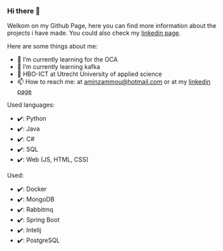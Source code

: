 ### Hi there 👋
Welkom on my Github Page, here you can find more information about the projects i have made. You could also check my [linkedin page](https://www.linkedin.com/in/amin-zammou-a99a41135/).



Here are some things about me:

- 🔭 I’m currently learning for the OCA
- 🌱 I’m currently learning kafka
- 🏫 HBO-ICT at Utrecht University of applied science
- 📫 How to reach me: at aminzammou@hotmail.com or at my [linkedin page](https://www.linkedin.com/in/amin-zammou-a99a41135/)

Used languages:
- :heavy_check_mark:: Python
- :heavy_check_mark:: Java 
- :heavy_check_mark:: C#
- :heavy_check_mark:: SQL
- :heavy_check_mark:: Web (JS, HTML, CSS)

Used:
- :heavy_check_mark:: Docker
- :heavy_check_mark:: MongoDB
- :heavy_check_mark:: Rabbitmq
- :heavy_check_mark:: Spring Boot
- :heavy_check_mark:: Intelij
- :heavy_check_mark:: PostgreSQL

